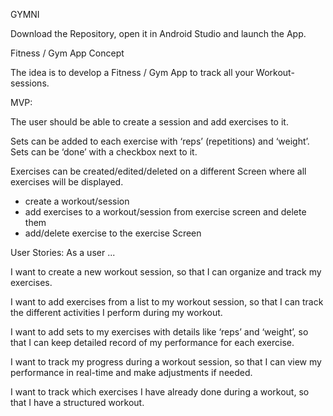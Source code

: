 GYMNI

Download the Repository, open it in Android Studio and launch the App. 

Fitness / Gym App Concept

The idea is to develop a Fitness / Gym App to track all your Workout-sessions.

MVP:

The user should be able to create a session and add exercises to it.

Sets can be added to each exercise with ‘reps’ (repetitions) and ‘weight’. Sets can be ‘done’ with a
checkbox next to it.

Exercises can be created/edited/deleted on a different Screen where all exercises will be displayed.

- create a workout/session
- add exercises to a workout/session from exercise screen and delete them
- add/delete exercise to the exercise Screen

User Stories:
As a user ...

I want to create a new workout session, so that I can organize and track my exercises.

I want to add exercises from a list to my workout session, so that I can track the different activities I
perform during my workout.

I want to add sets to my exercises with details like ‘reps’ and ‘weight’, so that I can keep detailed
record of my performance for each exercise.

I want to track my progress during a workout session, so that I can view my performance in real-time
and make adjustments if needed.

I want to track which exercises I have already done during a workout, so that I have a structured
workout. 
